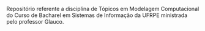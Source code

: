Repositório referente a disciplina de Tópicos em Modelagem Computacional do Curso de Bacharel em Sistemas de Informação da UFRPE ministrada pelo professor Glauco.
